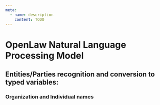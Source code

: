 ```yaml
---
meta:
  - name: description
    content: TODO
---
```


# OpenLaw Natural Language Processing Model

## Entities/Parties recognition and conversion to typed variables:

### Organization and Individual names

